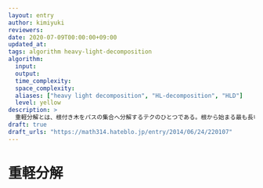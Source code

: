 ```yaml
---
layout: entry
author: kimiyuki
reviewers:
date: 2020-07-09T00:00:00+09:00
updated_at:
tags: algorithm heavy-light-decomposition
algorithm:
  input:
  output:
  time_complexity:
  space_complexity:
  aliases: ["heavy light decomposition", "HL-decomposition", "HLD"]
  level: yellow
description: >
  重軽分解とは、根付き木をパスの集合へ分解するテクのひとつである。根から始まる最も長いパスをひとつ選んで削除することを再帰的に行う。元々の根付き木上の親子関係によって分解されたパスの集合に木構造を入れたとき、元々の木の高さを $h$ とすると分解されてできた木の高さが $O(\log h)$ になることを特徴とする。
draft: true
draft_urls: "https://math314.hateblo.jp/entry/2014/06/24/220107"
---
```


# 重軽分解
